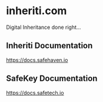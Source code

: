 # inheriti.com
Digital Inheritance done right...

## Inheriti Documentation

https://docs.safehaven.io

## SafeKey Documentation

https://docs.safetech.io


